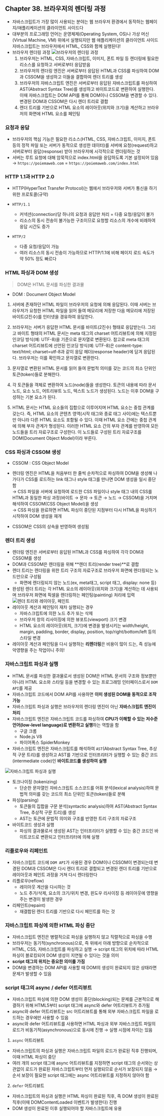 ## Chapter 38. 브라우저의 렌더링 과정

- 자바스크립트가 가장 많이 사용되는 분야는 웹 브라우저 환경에서 동작하는 웹페이지/애플리케이션의 클라이언트 사이드다
- 대부분의 프로그래밍 언어는 운영체제(Operating System, OS)나 가상 머신(Virtual Machine, VM) 위에서 실행되지만 웹 애플리케이션의 클라이언트 사이드 자바스크립트는 브라우저에서 HTML, CSS와 함께 실행된다!
- 브라우저 렌더링 과정
  ![브라우저의 렌더링 과정](./images/38-1.png)
  1. 브라우저는 HTML, CSS, 자바스크립트, 이미지, 폰트 파일 등 렌더링에 필요한 리소스를 요청하고 서버로부터 응답받음
  2. 브라우저의 렌더링 엔진은 서버로부터 응답된 HTML과 CSS를 파싱하여 DOM과 CSSOM을 생성하고 이들을 결합하여 렌더 트리를 생성
  3. 브라우저의 자바스크립트 엔진은 서버로부터 응답된 자바스크립트를 파싱하여 AST(Abstract Syntax Tree)를 생성하고 바이트코드로 변환하여 실행한다. 이때 자바스크립트는 DOM API를 통해 DOM이나 CSSOM을 변경할 수 있다. 변경된 DOM과 CSSOM은 다시 렌더 트리로 결합
  4. 렌더 트리를 기반으로 HTML 요소의 레이아웃(위치와 크기)을 계산하고 브라우저의 화면에 HTML 요소를 페인팅

### 요청과 응답
- 브라우저의 핵심 기능은 필요한 리소스(HTML, CSS, 자바스크립트, 이미지, 폰트 등의 정적 파일 또는 서버가 동적으로 생성한 데이터)를 서버에 요청(request)하고 서버로부터 응답(response) 받아 브라우저에 시각적으로 렌더링하는 것
- 서버는 루트 요청에 대해 암묵적으로 index.html을 응답하도록 기본 설정되어 있음 &#8594; `https://poiemaweb.com` = `https://poiemaweb.com/index.html`

### HTTP 1.1과 HTTP 2.0

- HTTP(HyperText Transfer Protocol)는 웹에서 브라우저와 서버가 통신을 하기 위한 프로토콜(규약)

- `HTTP/1.1`
  - 커넥션(connection)당 하나의 요청과 응답만 처리 = 다중 요청/응답이 불가
  - 리소스의 동시 전송이 불가능한 구조이므로 요청할 리소스의 개수에 비례하여 응답 시간도 증가
- `HTTP/2`
  - 다중 요청/응답이 가능
  - 여러 리소스의 동시 전송이 가능하므로 HTTP/1.1에 비해 페이지 로드 속도가 약 50% 정도 빠르다

### HTML 파싱과 DOM 생성

> DOM은 HTML 문서를 파싱한 결과물  

- DOM : Document Object Model

1. 서버에 존재하던 HTML 파일이 브라우저의 요청에 의해 응답된다. 이때 서버는 브라우저가 요청한 HTML 파일을 읽어 들여 메모리에 저장한 다음 메모리에 저장된 바이트(2진수)를 인터넷을 경유하여 응답한다.

2. 브라우저는 서버가 응답한 HTML 문서를 바이트(2진수) 형태로 응답받는다. 그리고 바이트 형태의 HTML 문서는 meta 태그의 charset 어트리뷰트에 의해 지정된 인코딩 방식(예: UTF-8)을 기준으로 문자열로 변환된다. 참고로 meta 태그의 charset 어트리뷰트에 선언된 인코딩 방식(예: UTF-8)은 content-type: text/html; charset=utf-8과 같이 응답 헤더(response header)에 담겨 응답된다. 브라우저는 이를 확인하고 문자열로 변환한다.

3. 문자열로 변환된 HTML 문서를 읽어 들여 문법적 의미를 갖는 코드의 최소 단위인 토큰(token)들로 분해한다.

4. 각 토큰들을 객체로 변환하여 노드(node)들을 생성한다. 토큰의 내용에 따라 문서 노드, 요소 노드, 어트리뷰트 노드, 텍스트 노드가 생성된다. 노드는 이후 DOM을 구성하는 기본 요소가 된다.

5. HTML 문서는 HTML 요소들의 집합으로 이루어지며 HTML 요소는 중첩 관계를 갖는다. 즉, HTML 요소의 콘텐츠 영역(시작 태그와 종료 태그 사이)에는 텍스트뿐만 아니라 다른 HTML 요소도 포함될 수 있다. 이때 HTML 요소 간에는 중첩 관계에 의해 부자 관계가 형성된다. 이러한 HTML 요소 간의 부자 관계를 반영하여 모든 노드들을 트리 자료구조로 구성한다. 이 노드들로 구성된 트리 자료구조를 DOM(Document Object Model)이라 부른다.

### CSS 파싱과 CSSOM 생성

- CSSOM : CSS Object Model

- 렌더링 엔진은 HTML을 처음부터 한 줄씩 순차적으로 파싱하여 DOM을 생성해 나가다가 CSS를 로드하는 link 태그나 style 태그를 만나면 DOM 생성을 일시 중단함  
  &#8594; CSS 파일을 서버에 요청하여 로드한 CSS 파일이나 style 태그 내의 CSS를 HTML과 동일한 파싱 과정(바이트 → 문자 → 토큰 → 노드 → CSSOM)을 거치며 해석하여 CSSOM(CSS Object Model)을 생성  
  &#8594; CSS 파싱을 완료하면 HTML 파싱이 중단된 지점부터 다시 HTML을 파싱하기 시작하여 DOM 생성을 재개
- CSSOM은 CSS의 상속을 반영하여 생성됨

### 렌더 트리 생성

- 렌더링 엔진은 서버로부터 응답된 HTML과 CSS를 파싱하여 각각 DOM과 CSSOM를 생성
- DOM과 CSSOM은 렌더링을 위해 **렌더 트리(render tree)**로 결합
- 렌더 트리는 렌더링을 위한 트리 구조의 자료구조로 브라우저 화면에 렌더링되는 노드만으로 구성됨  
  - 화면에 렌더링되지 않는 노드(ex, meta태그, script 태그, display: none 등)
- 완성된 렌더 트리는 각 HTML 요소의 레이아웃(위치와 크기)을 계산하는 데 사용되며 브라우저 화면에 픽셀을 렌더링하는 페인팅(painting) 처리에 입력
![렌더 트리와 레이아웃, 페인트](./images/38-9.png)
- 레이아웃 계산과 페인팅이 재차 실행되는 경우
  - 자바스크립트에 의한 노드 추가 또는 삭제
  - 브라우저 창의 리사이징에 의한 뷰포트(viewport) 크기 변경
  - HTML 요소의 레이아웃(위치, 크기)에 변경을 발생시키는 width/height, margin, padding, border, display, position, top/right/bottom/left 등의 스타일 변경
- 레이아웃 계산과 페인팅을 다시 실행하는 **리렌더링**은 비용이 많이 드는, 즉 성능에 악영향을 주는 작업이니 주의!

### 자바스크립트 파싱과 실행

- HTML 문서를 파싱한 결과물로서 생성된 DOM은 HTML 문서의 구조와 정보뿐만 아니라 HTML 요소와 스타일 등을 변경할 수 있는 프로그래밍 인터페이스로서 `DOM API`를 제공
- 자바스크립트 코드에서 DOM API를 사용하면 **이미 생성된 DOM을 동적으로 조작 가능**
- 자바스크립트 파싱과 실행은 브라우저의 렌더링 엔진이 아닌 **자바스크립트 엔진이 처리**
- 자바스크립트 엔진은 자바스크립트 코드를 파싱하여 **CPU가 이해할 수 있는 저수준 언어(low-level language)로 변환하고 실행**하는 역할을 함
  - 구글 크롬
  - Node.js V8
  - 파이어폭스 SpiderMonkey
- 자바스크립트 엔진은 자바스크립트를 해석하여 `AST`(Abstract Syntax Tree, 추상적 구문 트리)를 생성하고 AST를 기반으로 인터프리터가 실행할 수 있는 중간 코드(intermediate code)인 **바이트코드를 생성하여 실행**

![자바스크립트 파싱과 실행](./images/38-10.png)

- 토크나이징 (tokenizing)
  - 단순한 문자열인 자바스크립트 소스코드를 어휘 분석(lexical analysis)하여 문법적 의미를 갖는 코드의 최소 단위인 토큰(token)들로 분해
- 파싱(parsing)
  - 토큰들의 집합을 구문 분석(syntactic analysis)하여 AST(Abstract Syntax Tree, 추상적 구문 트리)를 생성
  - AST는 토큰에 문법적 의미와 구조를 반영한 트리 구조의 자료구조
- 바이트코드 생성과 실행
  - 파싱의 결과물로서 생성된 AST는 인터프리터가 실행할 수 있는 중간 코드인 바이트코드로 변환되고 인터프리터에 의해 실행

### 리플로우와 리페인트
- 자바스크립트 코드에 `DOM API`가 사용된 경우 DOM이나 CSSOM이 변경되는데 변경된 DOM과 CSSOM은 다시 렌더 트리로 결합되고 변경된 렌더 트리를 기반으로 레이아웃과 페인트 과정을 거쳐 다시 렌더링한다 
- 리플로우(reflow)
  - 레이아웃 계산을 다시하는 것
  - 노드 추가/삭제, 요소의 크기/위치 변경, 윈도우 리사이징 등 레이아웃에 영향을 주는 변경이 발생한 경우
- 리페인트(repaint)
  - 재결합된 렌더 트리를 기반으로 다시 페인트를 하는 것

### 자바스크립트 파싱에 의한 HTML 파싱 중단
- 자바스크립트 엔진은 병렬적으로 파싱을 실행하지 않고 직렬적으로 파싱을 수행
- 브라우저는 동기적(synchronous)으로, 즉 위에서 아래 방향으로 순차적으로 HTML, CSS, 자바스크립트를 파싱하고 실행 &#8594; script 태그의 위치에 따라 HTML 파싱이 블로킹되어 DOM 생성이 지연될 수 있다는 것을 의미
- **script 태그의 위치는 중요한 의미를 가짐**
- DOM을 변경하는 DOM API를 사용할 때 DOM의 생성이 완료되지 않은 상태라면 문제가 발생할 수 있음

### script 태그의 async / defer 어트리뷰트
- 자바스크립트 파싱에 의한 DOM 생성이 중단(blocking)되는 문제를 근본적으로 해결하기 위해 HTML5부터 script 태그에 async와 defer 어트리뷰트가 추가됨
- async와 defer 어트리뷰트는 src 어트리뷰트를 통해 외부 자바스크립트 파일을 로드하는 경우에만 사용할 수 있음
- async와 defer 어트리뷰트를 사용하면 HTML 파싱과 외부 자바스크립트 파일의 로드가 비동기적(asynchronous)으로 동시에 진행 &#8594; 실행 시점에 차이는 있음

1. `async` 어트리뷰트
  - 자바스크립트의 파싱과 실행은 자바스크립트 파일의 로드가 완료된 직후 진행되며, 이때 HTML 파싱이 중단
  - 여러 개의 script 태그에 async 어트리뷰트를 지정하면 script 태그의 순서와는 상관없이 로드가 완료된 자바스크립트부터 먼저 실행되므로 순서가 보장되지 않음 &#8594; 순서 보장이 필요한 script 태그에는 async 어트리뷰트를 지정하지 않아야 함

2. `defer` 어트리뷰트
  - 자바스크립트의 파싱과 실행은 HTML 파싱이 완료된 직후, 즉 DOM 생성이 완료된 직후(이때 DOMContentLoaded 이벤트가 발생한다) 진행
  - DOM 생성이 완료된 이후 실행되어야 할 자바스크립트에 유용

